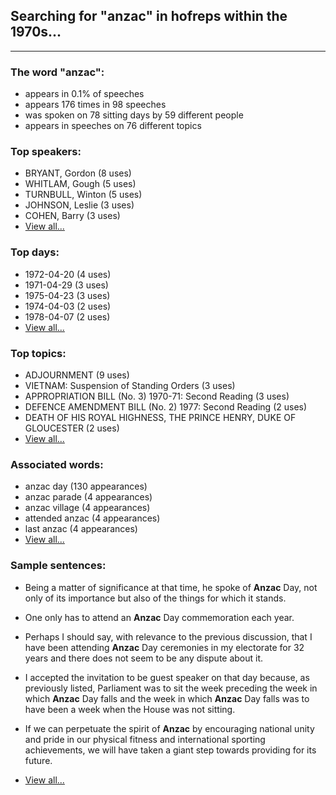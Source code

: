 
## Searching for "anzac" in hofreps within the 1970s...

----

### The word "anzac":

* appears in 0.1% of speeches
* appears 176 times in 98 speeches
* was spoken on 78 sitting days by 59 different people
* appears in speeches on 76 different topics

### Top speakers:

* BRYANT, Gordon (8 uses)
* WHITLAM, Gough (5 uses)
* TURNBULL, Winton (5 uses)
* JOHNSON, Leslie (3 uses)
* COHEN, Barry (3 uses)
* [View all...](speakers.md)


### Top days:

* 1972-04-20 (4 uses)
* 1971-04-29 (3 uses)
* 1975-04-23 (3 uses)
* 1974-04-03 (2 uses)
* 1978-04-07 (2 uses)
* [View all...](days.md)


### Top topics:

* ADJOURNMENT (9 uses)
* VIETNAM: Suspension of Standing Orders (3 uses)
* APPROPRIATION BILL (No. 3) 1970-71: Second Reading (3 uses)
* DEFENCE AMENDMENT BILL (No. 2) 1977: Second Reading (2 uses)
* DEATH OF HIS ROYAL HIGHNESS, THE PRINCE HENRY, DUKE OF GLOUCESTER (2 uses)
* [View all...](topics.md)


### Associated words:

* anzac day (130 appearances)
* anzac parade (4 appearances)
* anzac village (4 appearances)
* attended anzac (4 appearances)
* last anzac (4 appearances)
* [View all...](collocations.md)


### Sample sentences:

* Being a matter of significance at that time, he spoke of **Anzac** Day, not only of its importance but also of the things for which it stands.

* One only has to attend an **Anzac** Day commemoration each year.

* Perhaps I should say, with relevance to the previous discussion, that I have been attending **Anzac** Day ceremonies in my electorate for 32 years and there does not seem to be any dispute about it.

* I accepted the invitation to be guest speaker on that day because, as previously listed, Parliament was to sit the week preceding the week in which **Anzac** Day falls and the week in which **Anzac** Day falls was to have been a week when the House was not sitting.

* If we can perpetuate the spirit of **Anzac** by encouraging national unity and pride in our physical fitness and international sporting achievements, we will have taken a giant step towards providing for its future.

* [View all...](contexts.md)
